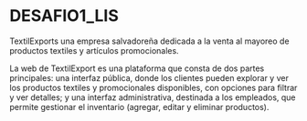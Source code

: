 # DESAFIO1_LIS

TextilExports una empresa salvadoreña dedicada a la venta al mayoreo de productos textiles
y artículos promocionales.

La web de TextilExport es una plataforma que consta de dos partes principales: una interfaz pública, donde los clientes pueden explorar y ver los productos textiles y promocionales disponibles, con opciones para filtrar y ver detalles; y una interfaz administrativa, destinada a los empleados, que permite gestionar el inventario (agregar, editar y eliminar productos).
